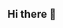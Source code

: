 ## Hi there 👋

<!--
**utsulasls/utsulasls** is a ✨ _special_ ✨ repository because its `README.md` (this file) appears on your GitHub profile.

Here are some ideas to get you started:

- 🌱 I’m currently a student in the field of Informatics Engineering
- 😄 Pronouns: she/her
- ⚡ Fun fact: I'm fairly new to this 
-->

